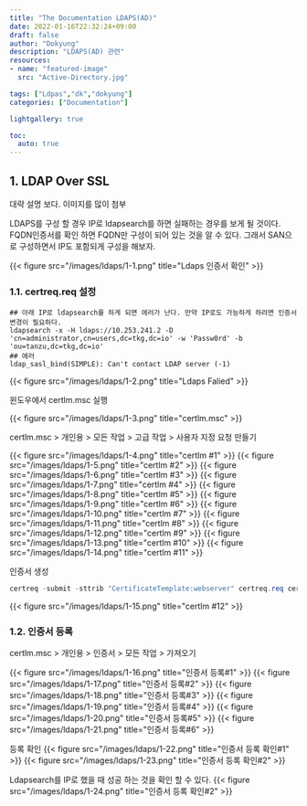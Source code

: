 ```yaml
---
title: "The Documentation LDAPS(AD)"
date: 2022-01-16T22:32:24+09:00
draft: false
author: "Dokyung"
description: "LDAPS(AD) 관련"
resources:
- name: "featured-image"
  src: "Active-Directory.jpg"

tags: ["Ldpas","dk","dokyung"]
categories: ["Documentation"]

lightgallery: true

toc:
  auto: true
---
```


## 1. LDAP Over SSL
대략 설명 보다. 이미지를 많이 첨부

LDAPS를 구성 할 경우 IP로 ldapsearch를 하면 실패하는 경우를 보게 될 것이다.
FQDN인증서를 확인 하면 FQDN만 구성이 되어 있는 것을 알 수 있다. 
그래서 SAN으로 구성하면서 IP도 포함되게 구성을 해보자.

{{< figure src="/images/ldaps/1-1.png" title="Ldaps 인증서 확인" >}}

### 1.1. certreq.req 설정
```shell
## 아래 IP로 ldapsearch를 하게 되면 에러가 난다. 만약 IP로도 가능하게 하려면 인증서 변경이 필요하다.
ldapsearch -x -H ldaps://10.253.241.2 -D 'cn=administrator,cn=users,dc=tkg,dc=io' -w 'Passw0rd' -b 'ou=tanzu,dc=tkg,dc=io'
## 에러
ldap_sasl_bind(SIMPLE): Can't contact LDAP server (-1)
```
{{< figure src="/images/ldaps/1-2.png" title="Ldaps Falied" >}}

윈도우에서 certlm.msc 실행

{{< figure src="/images/ldaps/1-3.png" title="certlm.msc" >}}

certlm.msc > 개인용 > 모든 작업 > 고급 작업 > 사용자 지정 요청 만들기

{{< figure src="/images/ldaps/1-4.png" title="certlm #1" >}}
{{< figure src="/images/ldaps/1-5.png" title="certlm #2" >}}
{{< figure src="/images/ldaps/1-6.png" title="certlm #3" >}}
{{< figure src="/images/ldaps/1-7.png" title="certlm #4" >}}
{{< figure src="/images/ldaps/1-8.png" title="certlm #5" >}}
{{< figure src="/images/ldaps/1-9.png" title="certlm #6" >}}
{{< figure src="/images/ldaps/1-10.png" title="certlm #7" >}}
{{< figure src="/images/ldaps/1-11.png" title="certlm #8" >}}
{{< figure src="/images/ldaps/1-12.png" title="certlm #9" >}}
{{< figure src="/images/ldaps/1-13.png" title="certlm #10" >}}
{{< figure src="/images/ldaps/1-14.png" title="certlm #11" >}}

인증서 생성
```powershell
certreq -submit -sttrib "CertificateTemplate:webserver" certreq.req certreq.cer
```
{{< figure src="/images/ldaps/1-15.png" title="certlm #12" >}}

### 1.2. 인증서 등록

certlm.msc > 개인용 > 인증서 > 모든 작업 > 가져오기

{{< figure src="/images/ldaps/1-16.png" title="인증서 등록#1" >}}
{{< figure src="/images/ldaps/1-17.png" title="인증서 등록#2" >}}
{{< figure src="/images/ldaps/1-18.png" title="인증서 등록#3" >}}
{{< figure src="/images/ldaps/1-19.png" title="인증서 등록#4" >}}
{{< figure src="/images/ldaps/1-20.png" title="인증서 등록#5" >}}
{{< figure src="/images/ldaps/1-21.png" title="인증서 등록#6" >}}

등록 확인
{{< figure src="/images/ldaps/1-22.png" title="인증서 등록 확인#1" >}}
{{< figure src="/images/ldaps/1-23.png" title="인증서 등록 확인#2" >}}

Ldapsearch를 IP로 했을 때 성공 하는 것을 확인 할 수 있다.
{{< figure src="/images/ldaps/1-24.png" title="인증서 등록 확인#2" >}}


